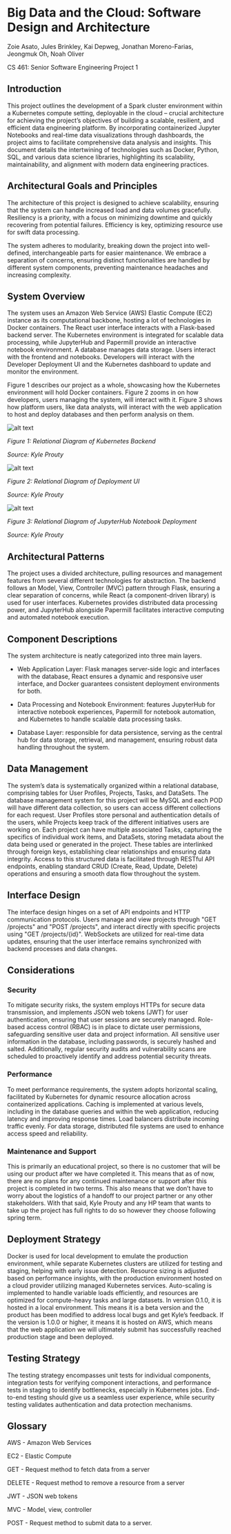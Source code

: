 # Big Data and the Cloud: Software Design and Architecture

Zoie Asato, Jules Brinkley, Kai Depweg, Jonathan Moreno-Farias, Jeongmuk Oh, Noah Oliver

CS 461: Senior Software Engineering Project 1

## Introduction

This project outlines the development of a Spark cluster environment within a Kubernetes compute setting, deployable in the cloud – crucial architecture for achieving the project’s objectives of building a scalable, resilient, and efficient data engineering platform. By incorporating containerized Jupyter Notebooks and real-time data visualizations through dashboards, the project aims to facilitate comprehensive data analysis and insights. This document details the intertwining of technologies such as Docker, Python, SQL, and various data science libraries, highlighting its scalability, maintainability, and alignment with modern data engineering practices.

## Architectural Goals and Principles

The architecture of this project is designed to achieve scalability, ensuring that the system can handle increased load and data volumes gracefully. Resiliency is a priority, with a focus on minimizing downtime and quickly recovering from potential failures. Efficiency is key, optimizing resource use for swift data processing.

The system adheres to modularity, breaking down the project into well-defined, interchangeable parts for easier maintenance. We embrace a separation of concerns, ensuring distinct functionalities are handled by different system components, preventing maintenance headaches and increasing complexity.

## System Overview

The system uses an Amazon Web Service (AWS) Elastic Compute (EC2) instance as its computational backbone, hosting a lot of technologies in Docker containers. The React user interface interacts with a Flask-based backend server. The Kubernetes environment is integrated for scalable data processing, while JupyterHub and Papermill provide an interactive notebook environment. A database manages data storage. Users interact with the frontend and notebooks. Developers will interact with the Developer Deployment UI and the Kubernetes dashboard to update and monitor the environment.

Figure 1 describes our project as a whole, showcasing how the Kubernetes environment will hold Docker containers. Figure 2 zooms in on how developers, users managing the system, will interact with it. Figure 3 shows how platform users, like data analysts, will interact with the web application to host and deploy databases and then perform analysis on them. 

![alt text](https://github.com/brinklju/datavis-capstone/blob/main/document-images/Kubernetes%20Backend.png)

*Figure 1: Relational Diagram of Kubernetes Backend*

*Source: Kyle Prouty*

![alt text](https://github.com/brinklju/datavis-capstone/blob/main/document-images/Deployment%20UI.png)

*Figure 2: Relational Diagram of Deployment UI*

*Source: Kyle Prouty*

![alt text](https://github.com/brinklju/datavis-capstone/blob/main/document-images/JupyterHub%20Notebooks.png)

*Figure 3: Relational Diagram of JupyterHub Notebook Deployment*

*Source: Kyle Prouty*

## Architectural Patterns

The project uses a divided architecture, pulling resources and management features from several different technologies for abstraction. The backend follows an Model, View, Controller (MVC) pattern through Flask, ensuring a clear separation of concerns, while React (a component-driven library) is used for user interfaces. Kubernetes provides distributed data processing power, and JupyterHub alongside Papermill facilitates interactive computing and automated notebook execution.

## Component Descriptions

The system architecture is neatly categorized into three main layers.

- Web Application Layer: Flask manages server-side logic and interfaces with the database, React ensures a dynamic and responsive user interface, and Docker guarantees consistent deployment environments for both. 

- Data Processing and Notebook Environment: features JupyterHub for interactive notebook experiences, Papermill for notebook automation, and Kubernetes to handle scalable data processing tasks.

- Database Layer: responsible for data persistence, serving as the central hub for data storage, retrieval, and management, ensuring robust data handling throughout the system.

## Data Management

The system’s data is systematically organized within a relational database, comprising tables for User Profiles, Projects, Tasks, and DataSets. The database management system for this project will be MySQL and each POD will have different data collection, so users can access different collections for each request. User Profiles store personal and authentication details of the users, while Projects keep track of the different initiatives users are working on. Each project can have multiple associated Tasks, capturing the specifics of individual work items, and DataSets, storing metadata about the data being used or generated in the project. These tables are interlinked through foreign keys, establishing clear relationships and ensuring data integrity. Access to this structured data is facilitated through RESTful API endpoints, enabling standard CRUD (Create, Read, Update, Delete) operations and ensuring a smooth data flow throughout the system.

## Interface Design

The interface design hinges on a set of API endpoints and HTTP communication protocols. Users manage and view projects through "GET /projects" and "POST /projects", and interact directly with specific projects using "GET /projects/{id}". WebSockets are utilized for real-time data updates, ensuring that the user interface remains synchronized with backend processes and data changes.

## Considerations

### Security

To mitigate security risks, the system employs HTTPs for secure data transmission, and implements JSON web tokens (JWT) for user authentication, ensuring that user sessions are securely managed. Role-based access control (RBAC) is in place to dictate user permissions, safeguarding sensitive user data and project information. All sensitive user information in the database, including passwords, is securely hashed and salted. Additionally, regular security audits and vulnerability scans are scheduled to proactively identify and address potential security threats.

### Performance

To meet performance requirements, the system adopts horizontal scaling, facilitated by Kubernetes for dynamic resource allocation across containerized applications. Caching is implemented at various levels, including in the database queries and within the web application, reducing latency and improving response times. Load balancers distribute incoming traffic evenly. For data storage, distributed file systems are used to enhance access speed and reliability.

### Maintenance and Support

This is primarily an educational project, so there is no customer that will be using our product after we have completed it. This means that as of now, there are no plans for any continued maintenance or support after this project is completed in two terms. This also means that we don’t have to worry about the logistics of a handoff to our project partner or any other stakeholders. With that said, Kyle Prouty and any HP team that wants to take up the project has full rights to do so however they choose following spring term.

## Deployment Strategy

Docker is used for local development to emulate the production environment, while separate Kubernetes clusters are utilized for testing and staging, helping with early issue detection. Resource sizing is adjusted based on performance insights, with the production environment hosted on a cloud provider utilizing managed Kubernetes services. Auto-scaling is implemented to handle variable loads efficiently, and resources are optimized for compute-heavy tasks and large datasets. In version 0.1.0, it is hosted in a local environment. This means it is a beta version and the product has been modified to address local bugs and get Kyle’s feedback. If the version is 1.0.0 or higher, it means it is hosted on AWS, which means that the web application we will ultimately submit has successfully reached production stage and been deployed.

## Testing Strategy

The testing strategy encompasses unit tests for individual components, integration tests for verifying component interactions, and performance tests in staging to identify bottlenecks, especially in Kubernetes jobs. End-to-end testing should give us a seamless user experience, while security testing validates authentication and data protection mechanisms. 

## Glossary

AWS - Amazon Web Services

EC2 - Elastic Compute

GET - Request method to fetch data from a server

DELETE - Request method to remove a resource from a server

JWT - JSON web tokens

MVC - Model, view, controller

POST - Request method to submit data to a server.


